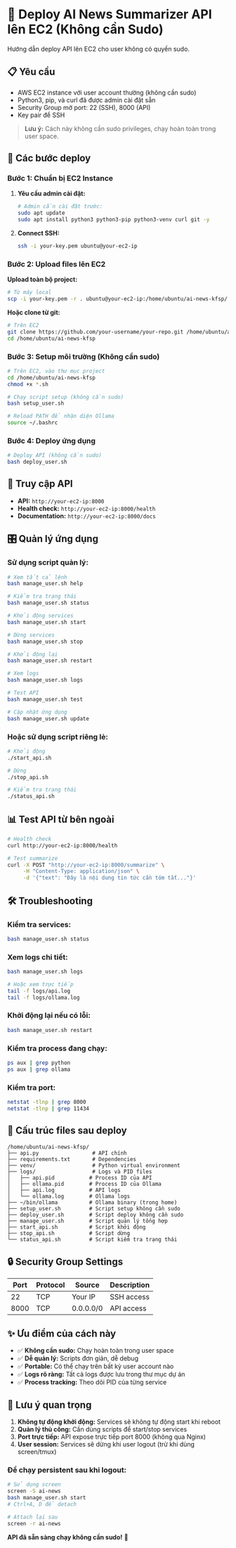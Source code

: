 # 🚀 Deploy AI News Summarizer API lên EC2 (Không cần Sudo)

Hướng dẫn deploy API lên EC2 cho user không có quyền sudo.

## 📋 Yêu cầu

- AWS EC2 instance với user account thường (không cần sudo)
- Python3, pip, và curl đã được admin cài đặt sẵn
- Security Group mở port: 22 (SSH), 8000 (API)
- Key pair để SSH

> **Lưu ý:** Cách này không cần sudo privileges, chạy hoàn toàn trong user space.

## 🔧 Các bước deploy

### Bước 1: Chuẩn bị EC2 Instance

1. **Yêu cầu admin cài đặt:**
   ```bash
   # Admin cần cài đặt trước:
   sudo apt update
   sudo apt install python3 python3-pip python3-venv curl git -y
   ```

2. **Connect SSH:**
   ```bash
   ssh -i your-key.pem ubuntu@your-ec2-ip
   ```

### Bước 2: Upload files lên EC2

**Upload toàn bộ project:**
```bash
# Từ máy local
scp -i your-key.pem -r . ubuntu@your-ec2-ip:/home/ubuntu/ai-news-kfsp/
```

**Hoặc clone từ git:**
```bash
# Trên EC2
git clone https://github.com/your-username/your-repo.git /home/ubuntu/ai-news-kfsp
cd /home/ubuntu/ai-news-kfsp
```

### Bước 3: Setup môi trường (Không cần sudo)

```bash
# Trên EC2, vào thư mục project
cd /home/ubuntu/ai-news-kfsp
chmod +x *.sh

# Chạy script setup (không cần sudo)
bash setup_user.sh

# Reload PATH để nhận diện Ollama
source ~/.bashrc
```

### Bước 4: Deploy ứng dụng

```bash
# Deploy API (không cần sudo)
bash deploy_user.sh
```

## 🎯 Truy cập API

- **API:** `http://your-ec2-ip:8000`
- **Health check:** `http://your-ec2-ip:8000/health`
- **Documentation:** `http://your-ec2-ip:8000/docs`

## 🎛️ Quản lý ứng dụng

### Sử dụng script quản lý:
```bash
# Xem tất cả lệnh
bash manage_user.sh help

# Kiểm tra trạng thái
bash manage_user.sh status

# Khởi động services
bash manage_user.sh start

# Dừng services
bash manage_user.sh stop

# Khởi động lại
bash manage_user.sh restart

# Xem logs
bash manage_user.sh logs

# Test API
bash manage_user.sh test

# Cập nhật ứng dụng
bash manage_user.sh update
```

### Hoặc sử dụng script riêng lẻ:
```bash
# Khởi động
./start_api.sh

# Dừng
./stop_api.sh

# Kiểm tra trạng thái
./status_api.sh
```

## 📊 Test API từ bên ngoài

```bash
# Health check
curl http://your-ec2-ip:8000/health

# Test summarize
curl -X POST "http://your-ec2-ip:8000/summarize" \
     -H "Content-Type: application/json" \
     -d '{"text": "Đây là nội dung tin tức cần tóm tắt..."}'
```

## 🛠️ Troubleshooting

### Kiểm tra services:
```bash
bash manage_user.sh status
```

### Xem logs chi tiết:
```bash
bash manage_user.sh logs

# Hoặc xem trực tiếp
tail -f logs/api.log
tail -f logs/ollama.log
```

### Khởi động lại nếu có lỗi:
```bash
bash manage_user.sh restart
```

### Kiểm tra process đang chạy:
```bash
ps aux | grep python
ps aux | grep ollama
```

### Kiểm tra port:
```bash
netstat -tlnp | grep 8000
netstat -tlnp | grep 11434
```

## 📁 Cấu trúc files sau deploy

```
/home/ubuntu/ai-news-kfsp/
├── api.py                 # API chính
├── requirements.txt       # Dependencies
├── venv/                  # Python virtual environment
├── logs/                  # Logs và PID files
│   ├── api.pid           # Process ID của API
│   ├── ollama.pid        # Process ID của Ollama
│   ├── api.log           # API logs
│   └── ollama.log        # Ollama logs
├── ~/bin/ollama          # Ollama binary (trong home)
├── setup_user.sh         # Script setup không cần sudo
├── deploy_user.sh        # Script deploy không cần sudo
├── manage_user.sh        # Script quản lý tổng hợp
├── start_api.sh          # Script khởi động
├── stop_api.sh           # Script dừng
└── status_api.sh         # Script kiểm tra trạng thái
```

## 🔒 Security Group Settings

| Port | Protocol | Source | Description |
|------|----------|--------|-------------|
| 22   | TCP      | Your IP| SSH access  |
| 8000 | TCP      | 0.0.0.0/0 | API access  |

## ✨ Ưu điểm của cách này

- ✅ **Không cần sudo:** Chạy hoàn toàn trong user space
- ✅ **Dễ quản lý:** Scripts đơn giản, dễ debug
- ✅ **Portable:** Có thể chạy trên bất kỳ user account nào
- ✅ **Logs rõ ràng:** Tất cả logs được lưu trong thư mục dự án
- ✅ **Process tracking:** Theo dõi PID của từng service

## 🚨 Lưu ý quan trọng

1. **Không tự động khởi động:** Services sẽ không tự động start khi reboot
2. **Quản lý thủ công:** Cần dùng scripts để start/stop services  
3. **Port trực tiếp:** API expose trực tiếp port 8000 (không qua Nginx)
4. **User session:** Services sẽ dừng khi user logout (trừ khi dùng screen/tmux)

### Để chạy persistent sau khi logout:
```bash
# Sử dụng screen
screen -S ai-news
bash manage_user.sh start
# Ctrl+A, D để detach

# Attach lại sau
screen -r ai-news
```

**API đã sẵn sàng chạy không cần sudo!** 🎉
